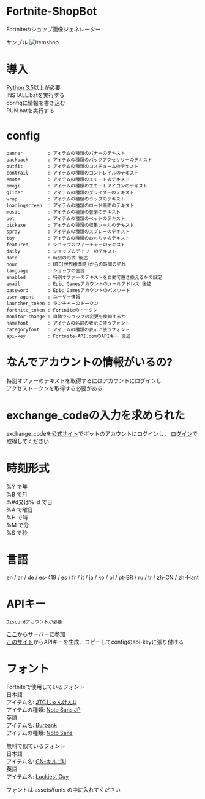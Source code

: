 # Fortnite-ShopBot

Fortniteのショップ画像ジェネレーター

サンプル
![itemshop](https://user-images.githubusercontent.com/53356872/75128937-f67e0e80-5709-11ea-97b7-d7f44223fb3b.png)

# 導入
[Python 3.5](https://www.python.org/downloads "Pythonダウンロード")以上が必要  
INSTALL.batを実行する  
configに情報を書き込む  
RUN.batを実行する

# config

```
banner         : アイテムの種類のバナーのテキスト
backpack       : アイテムの種類のバッグアクセサリーのテキスト
outfit         : アイテムの種類のコスチュームのテキスト
contrail       : アイテムの種類のコントレイルのテキスト
emote          : アイテムの種類のエモートのテキスト
emoji          : アイテムの種類のエモートアイコンのテキスト
glider         : アイテムの種類のグライダーのテキスト
wrap           : アイテムの種類のラップのテキスト
loadingscreen  : アイテムの種類のロード画面のテキスト
music          : アイテムの種類の音楽のテキスト
pet            : アイテムの種類のペットのテキスト
pickaxe        : アイテムの種類の収集ツールのテキスト
spray          : アイテムの種類のスプレーのテキスト
toy            : アイテムの種類のおもちゃのテキスト
featured       : ショップのフィーチャーのテキスト
daily          : ショップのデイリーのテキスト
date           : 時刻の形式 後述
hour           : UTC(世界標準時)からの時間のずれ
language       : ショップの言語
enabled        : 特別オファーのテキストを自動で置き換えるかの設定
email          : Epic Gamesアカウントのメールアドレス 後述
password       : Epic Gamesアカウントのパスワード
user-agent     : ユーザー情報
launcher_token : ランチャーのトークン
fortnite_token : Fortniteのトークン
monitor-change : 自動でショップの変更を検知するか
namefont       : アイテムの名前の表示に使うフォント
categoryfont   : アイテムの種類の表示に使うフォント
api-key        : Fortnite-API.comのAPIキー 後述
```

# なんでアカウントの情報がいるの?
特別オファーのテキストを取得するにはアカウントにログインし  
アクセストークンを取得する必要がある

# exchange_codeの入力を求められた
exchange_codeを[公式サイト](https://www.epicgames.com "epicgames.com")でボットのアカウントにログインし、
[ログイン](https://www.epicgames.com/id/login?redirectUrl=https%3A%2F%2Fwww.epicgames.com%2Fid%2Fapi%2Fexchange "ログイン")で取得してください

# 時刻形式
%Y で年  
%B で月  
%#d又は%-d で日  
%A で曜日  
%H で時  
%M で分  
%S で秒

# 言語
en / ar / de / es-419 / es / fr / it / ja / ko / pl / pt-BR / ru / tr / zh-CN / zh-Hant

# APIキー  
```
Discordアカウントが必要
```
[ここ](https://discordapp.com/invite/AqzEcMm "Fortnite-API.com 招待リンク")からサーバーに参加  
[このサイト](https://fortnite-api.com/profile "Fortnite-API.com")からAPIキーを生成、コピーしてconfigのapi-keyに張り付ける

# フォント
Fortniteで使用しているフォント  
日本語  
アイテム名: [JTCじゃんけんU](https://font.designers-garage.jp/products/detail/2338 "NISフォント")  
アイテムの種類: [Noto Sans JP](https://fonts.google.com/specimen/Noto+Sans+JP "Google Fonts")  
英語  
アイテム名: [Burbank](https://houseind.com/hi/burbank "House Industries")  
アイテムの種類: [Noto Sans](https://fonts.google.com/specimen/Noto+Sans "Google Fonts")  

無料で似ているフォント  
日本語  
アイテム名: [GN-キルゴU](http://getsuren.com/killgoU.html "GN's Side")  
英語  
アイテム名: [Luckiest Guy](https://fonts.google.com/specimen/Luckiest+Guy "Google Fonts")  

フォントは assets/fonts の中に入れてください
